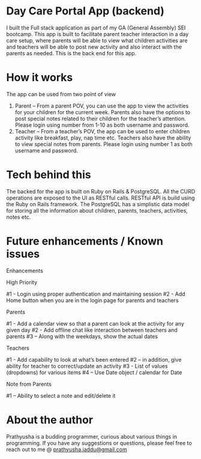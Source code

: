 # Day Care Portal App (backend)

I built the Full stack application as part of my GA (General Assembly) SEI bootcamp. This app is built to facilitate parent teacher interaction in a day care setup, where parents will be able to view what children activities are and teachers will be able to post new activity and also interact with the parents as needed. This is the back end for this app.

# How it works

The app can be used from two point of view

1)	Parent – From a parent POV, you can use the app to view the activities for your children for the current week. Parents also have the options to post special notes related to their children for the teacher’s attention. Please login using number from 1-10 as both username and password. 
2)	Teacher – From a teacher’s POV, the app can be used to enter children activity like breakfast, play, nap time etc. Teachers also have the ability to view special notes from parents. Please login using number 1 as both username and password.

# Tech behind this

The backed for the app is built on Ruby on Rails & PostgreSQL. All the CURD operations are exposed to the UI as RESTful calls. RESTful API is build using the Ruby on Rails framework. The PostgreSQL has a simplistic data model for storing all the information about children, parents, teachers, activities, notes etc.

# Future enhancements / Known issues

Enhancements

High Priority 

#1 - Login using proper authentication and maintaining session
#2 - Add Home button when you are in the login page for parents and teachers

Parents 

#1 - Add a calendar view so that a parent can look at the activity for any given day
#2 - Add offline chat like interaction between teachers and parents 
#3 – Along with the weekdays, show the actual dates

Teachers

#1 - Add capability to look at what’s been entered
#2 – in addition, give ability for teacher to correct/update an activity
#3 - List of values (dropdowns) for various items
#4 – Use Date object / calendar for Date

Note from Parents

#1 – Ability to select a note and edit/delete it

# About the author

Prathyusha is a budding programmer, curious about various things in programming. If you have any suggestions or questions, please feel free to reach out to me @ prathyusha.jaddu@gmail.com
